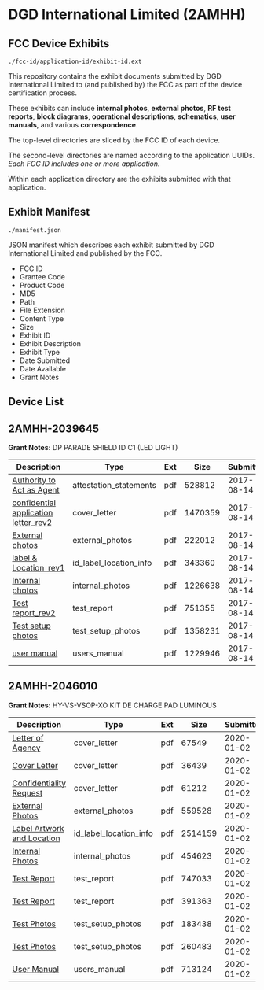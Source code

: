 # DGD International Limited (2AMHH)
## FCC Device Exhibits

```
./fcc-id/application-id/exhibit-id.ext
```

This repository contains the exhibit documents submitted by DGD International Limited to (and published by) the FCC as part of the device certification process.

These exhibits can include **internal photos**, **external photos**, **RF test reports**, **block diagrams**, **operational descriptions**, **schematics**, **user manuals**, and various **correspondence**.

The top-level directories are sliced by the FCC ID of each device.

The second-level directories are named according to the application UUIDs. *Each FCC ID includes one or more application.*

Within each application directory are the exhibits submitted with that application. 

## Exhibit Manifest

```
./manifest.json
```

JSON manifest which describes each exhibit submitted by DGD International Limited and published by the FCC.

- FCC ID
- Grantee Code
- Product Code
- MD5
- Path
- File Extension
- Content Type
- Size
- Exhibit ID
- Exhibit Description
- Exhibit Type
- Date Submitted
- Date Available
- Grant Notes

## Device List
## 2AMHH-2039645
**Grant Notes:** DP PARADE SHIELD ID C1 (LED LIGHT)

| Description | Type | Ext | Size | Submitted | Available |
| ----------- | ---- | --- | ---- | --------- | --------- |
| [Authority to Act as Agent](2AMHH-2039645/9e7c3391f2c910b7d829d37104a7c7d8/3509874.pdf) | attestation_statements | pdf | 528812 | 2017-08-14 | 2017-08-14 |
| [confidential application letter_rev2](2AMHH-2039645/9e7c3391f2c910b7d829d37104a7c7d8/3509875.pdf) | cover_letter | pdf | 1470359 | 2017-08-14 | 2017-08-14 |
| [External photos](2AMHH-2039645/9e7c3391f2c910b7d829d37104a7c7d8/3509861.pdf) | external_photos | pdf | 222012 | 2017-08-14 | 2018-02-10 |
| [label & Location_rev1](2AMHH-2039645/9e7c3391f2c910b7d829d37104a7c7d8/3509877.pdf) | id_label_location_info | pdf | 343360 | 2017-08-14 | 2017-08-14 |
| [Internal photos](2AMHH-2039645/9e7c3391f2c910b7d829d37104a7c7d8/3509862.pdf) | internal_photos | pdf | 1226638 | 2017-08-14 | 2018-02-10 |
| [Test report_rev2](2AMHH-2039645/9e7c3391f2c910b7d829d37104a7c7d8/3509871.pdf) | test_report | pdf | 751355 | 2017-08-14 | 2017-08-14 |
| [Test setup photos](2AMHH-2039645/9e7c3391f2c910b7d829d37104a7c7d8/3509863.pdf) | test_setup_photos | pdf | 1358231 | 2017-08-14 | 2018-02-10 |
| [user manual](2AMHH-2039645/9e7c3391f2c910b7d829d37104a7c7d8/3509868.pdf) | users_manual | pdf | 1229946 | 2017-08-14 | 2018-02-10 |
## 2AMHH-2046010
**Grant Notes:** HY-VS-VSOP-XO KIT DE CHARGE PAD LUMINOUS

| Description | Type | Ext | Size | Submitted | Available |
| ----------- | ---- | --- | ---- | --------- | --------- |
| [Letter of Agency](2AMHH-2046010/45f6316d574cac4974078e47167a6840/4574093.pdf) | cover_letter | pdf | 67549 | 2020-01-02 | 2020-01-02 |
| [Cover Letter](2AMHH-2046010/45f6316d574cac4974078e47167a6840/4574094.pdf) | cover_letter | pdf | 36439 | 2020-01-02 | 2020-01-02 |
| [Confidentiality Request](2AMHH-2046010/45f6316d574cac4974078e47167a6840/4574095.pdf) | cover_letter | pdf | 61212 | 2020-01-02 | 2020-01-02 |
| [External Photos](2AMHH-2046010/45f6316d574cac4974078e47167a6840/4574104.pdf) | external_photos | pdf | 559528 | 2020-01-02 | 2020-01-02 |
| [Label Artwork and Location](2AMHH-2046010/45f6316d574cac4974078e47167a6840/4574106.pdf) | id_label_location_info | pdf | 2514159 | 2020-01-02 | 2020-01-02 |
| [Internal Photos](2AMHH-2046010/45f6316d574cac4974078e47167a6840/4574105.pdf) | internal_photos | pdf | 454623 | 2020-01-02 | 2020-01-02 |
| [Test Report](2AMHH-2046010/45f6316d574cac4974078e47167a6840/4574100.pdf) | test_report | pdf | 747033 | 2020-01-02 | 2020-01-02 |
| [Test Report](2AMHH-2046010/45f6316d574cac4974078e47167a6840/4574101.pdf) | test_report | pdf | 391363 | 2020-01-02 | 2020-01-02 |
| [Test Photos](2AMHH-2046010/45f6316d574cac4974078e47167a6840/4574102.pdf) | test_setup_photos | pdf | 183438 | 2020-01-02 | 2020-01-02 |
| [Test Photos](2AMHH-2046010/45f6316d574cac4974078e47167a6840/4574103.pdf) | test_setup_photos | pdf | 260483 | 2020-01-02 | 2020-01-02 |
| [User Manual](2AMHH-2046010/45f6316d574cac4974078e47167a6840/4574096.pdf) | users_manual | pdf | 713124 | 2020-01-02 | 2020-01-02 |
